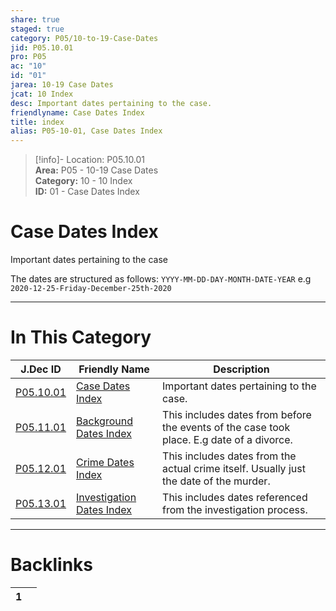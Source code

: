 ```yaml
---  
share: true  
staged: true  
category: P05/10-to-19-Case-Dates  
jid: P05.10.01  
pro: P05  
ac: "10"  
id: "01"  
jarea: 10-19 Case Dates  
jcat: 10 Index  
desc: Important dates pertaining to the case.  
friendlyname: Case Dates Index  
title: index  
alias: P05-10-01, Case Dates Index  
---  
```

  
>[!info]- Location: P05.10.01  
>**Area:** P05 - 10-19 Case Dates  
>**Category:** 10 - 10 Index  
>**ID:** 01 - Case Dates Index  
  
# Case Dates Index  
Important dates pertaining to the case  
  
The dates are structured as follows: `YYYY-MM-DD-DAY-MONTH-DATE-YEAR` e.g `2020-12-25-Friday-December-25th-2020`  
  
  
  
---  
# In This Category  
  
| J.Dec ID                                                                                      | Friendly Name                                                                                                 | Description                                                                               |  
| --------------------------------------------------------------------------------------------- | ------------------------------------------------------------------------------------------------------------- | ----------------------------------------------------------------------------------------- |  
| [P05.10.01](index.md)                        | [Case Dates Index](index.md)                                 | Important dates pertaining to the case.                                                   |  
| [P05.11.01](./11-Background-Dates/index.md)    | [Background Dates Index](./11-Background-Dates/index.md)       | This includes dates from before the events of the case took place. E.g date of a divorce. |  
| [P05.12.01](./12-Crime-Dates/index.md)         | [Crime Dates Index](./12-Crime-Dates/index.md)                 | This includes dates from the actual crime itself. Usually just the date of the murder.    |  
| [P05.13.01](./13-Investigation-Dates/index.md) | [Investigation Dates Index](./13-Investigation-Dates/index.md) | This includes dates referenced from the investigation process.                            |  
  
  
---  
# Backlinks  
<div><table class="dataview table-view-table"><thead class="table-view-thead"><tr class="table-view-tr-header"><th class="table-view-th"><span></span><span class="dataview small-text">1</span></th><th class="table-view-th"><span></span></th></tr></thead><tbody class="table-view-tbody"></tbody></table></div>